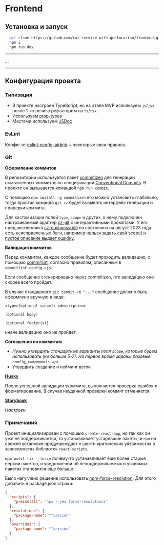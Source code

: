 # Frontend

## Установка и запуск

```bash
  git clone https://github.com/car-service-with-geolocation/frontend.git
  npm i
  npm run dev
```

---

...

---

## Конфигурация проекта

### Типизация

- В проекте настроен TypeScript, но на этапе MVP используем `js`/`jsx`, после 1-го релиза рефакторим на `ts`/`tsx`.
- Используем [prop-types](https://www.npmjs.com/package/prop-types)
- Местами используем [JSDoc](https://www.typescriptlang.org/docs/handbook/jsdoc-supported-types.html)

### EsLint

Конфиг от [eslint-config-airbnb](https://www.npmjs.com/package/eslint-config-airbnb) + некоторые свои правила.

### Git

**Оформление коммитов**

В репозитории используется пакет [commitizen](https://github.com/commitizen) для генерации осмысленных коммитов по спецификации [Conventional Commits](https://www.conventionalcommits.org/en/v1.0.0). В проекте он вызывается командой `npm run commit`.

С помощью `npm install -g commitizen` его можно установить глабально, тогда простая команда `git cz` будет вызывать интерфейс генерации и проверки коммита.

Для кастомизации полей `type`, `scope` и других, к нему подключен настраиваемый адаптер [cz-git](https://github.com/Zhengqbbb/cz-git) c интерактивными промптами. У его предшественника [cz-customizable](https://github.com/leoforfree/cz-customizable) по состоянию на август 2023 года есть неисправленные баги, например [нельзя задать свой scope)](https://github.com/leoforfree/cz-customizable/issues/210) и [пустое описание выдает ошибку](https://github.com/leoforfree/cz-customizable/issues/208).

**Валидация коммитов**

Перед коммитом, каждое сообщение будет проходить валидацию, с помощью [commitlint](https://commitlint.js.org/#/), согласно правилам, описанным в `commitlint.config.cjs`.

Если сообщение сгенерировано через commitizen, nто валидацию оно скорее всего пройдет.

В случае стандарного `git commit -m "..."` сообщение должно быть оформлено вручную в виде:

```plaintext
<type>[optional scope]: <description>

[optional body]

[optional footer(s)]
```

иначе валидацию оно не пройдет.

**Соглашения по коммитам**

- _Нужно утвердить стандартные варианты поля `scope`, которые будем использовать (не больше 5-7). На первое время заданы базовые: `config`, `components`, `api`._
- Утвердить создание и нейминг веток

**[Husky](https://typicode.github.io/husky/)**

После успешной валидации sкоммита, выполняется проверка ошибок и форматирование. В случае неудачной проверки коммит отменяется.

**[Storybook](https://storybook.js.org/docs/react/get-started/install/)**

_Настроен_

### Примечания

Проект инициализирован c помошью `create-react-app`, но так как он уже не поддерживается, то устанавливает устаревшие пакеты, и `npm` на свежей установке предупреждает о шести критических уязвимостях в зависимостях библиотек `react-scripts`.

`npm audit fix --force` почему-то устанавливает еще более старые версии пакетов, и уведомлений об неподдерживаемых и уязвимых пакетах становится еще больше.

Было нагуглено решение использовать [npm-force-resolution](https://www.npmjs.com/package/npm-force-resolutions). Для этого добавить в package.json строки:

```json
{
  "scripts": {
    "preinstall": "npx --yes force-resolutions"
  },
  "resolutions": {
    "package-name": "^version"
  },
  "overrides": {
    "package-name": "^version"
  }
}
```
